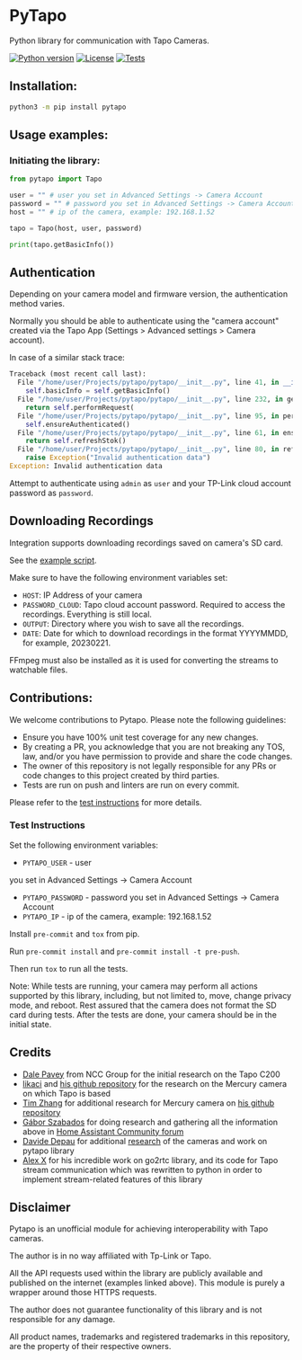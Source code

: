 # PyTapo

Python library for communication with Tapo Cameras. 

[![Python version](https://img.shields.io/badge/python-3.6%2B-blue)](https://www.python.org/)
[![License](https://img.shields.io/badge/license-MIT-green)](https://opensource.org/licenses/MIT)
[![Tests](https://github.com/JurajNyiri/pytapo/workflows/Tests/badge.svg)](https://github.com/JurajNyiri/pytapo/actions)

## Installation:

```sh
python3 -m pip install pytapo
```

## Usage examples:

### Initiating the library:

```python
from pytapo import Tapo

user = "" # user you set in Advanced Settings -> Camera Account
password = "" # password you set in Advanced Settings -> Camera Account
host = "" # ip of the camera, example: 192.168.1.52

tapo = Tapo(host, user, password)

print(tapo.getBasicInfo())
```

## Authentication

Depending on your camera model and firmware version, the authentication method varies.

Normally you should be able to authenticate using the "camera account" created via the Tapo App (Settings > Advanced settings > Camera account).

In case of a similar stack trace:

```python
Traceback (most recent call last):
  File "/home/user/Projects/pytapo/pytapo/__init__.py", line 41, in __init__
    self.basicInfo = self.getBasicInfo()
  File "/home/user/Projects/pytapo/pytapo/__init__.py", line 232, in getBasicInfo
    return self.performRequest(
  File "/home/user/Projects/pytapo/pytapo/__init__.py", line 95, in performRequest
    self.ensureAuthenticated()
  File "/home/user/Projects/pytapo/pytapo/__init__.py", line 61, in ensureAuthenticated
    return self.refreshStok()
  File "/home/user/Projects/pytapo/pytapo/__init__.py", line 80, in refreshStok
    raise Exception("Invalid authentication data")
Exception: Invalid authentication data
```

Attempt to authenticate using `admin` as `user` and your TP-Link cloud account password as `password`.

## Downloading Recordings

Integration supports downloading recordings saved on camera's SD card. 

See the [example script](https://github.com/JurajNyiri/pytapo/blob/main/experiments/DownloadRecordings.py). 

Make sure to have the following environment variables set:

- `HOST`: IP Address of your camera
- `PASSWORD_CLOUD`: Tapo cloud account password. Required to access the recordings. Everything is still local.
- `OUTPUT`: Directory where you wish to save all the recordings.
- `DATE`: Date for which to download recordings in the format YYYYMMDD, for example, 20230221.

FFmpeg must also be installed as it is used for converting the streams to watchable files.

## Contributions:

We welcome contributions to Pytapo. Please note the following guidelines:

- Ensure you have 100% unit test coverage for any new changes.
- By creating a PR, you acknowledge that you are not breaking any TOS, law, and/or you have permission to provide and share the code changes.
- The owner of this repository is not legally responsible for any PRs or code changes to this project created by third parties.
- Tests are run on push and linters are run on every commit.

Please refer to the [test instructions](#test-instructions) for more details.

### Test Instructions

Set the following environment variables:

- `PYTAPO_USER` - user

 you set in Advanced Settings -> Camera Account
- `PYTAPO_PASSWORD` - password you set in Advanced Settings -> Camera Account
- `PYTAPO_IP` - ip of the camera, example: 192.168.1.52

Install `pre-commit` and `tox` from pip.

Run `pre-commit install` and `pre-commit install -t pre-push`.

Then run `tox` to run all the tests.

Note: While tests are running, your camera may perform all actions supported by this library, including, but not limited to, move, change privacy mode, and reboot. Rest assured that the camera does not format the SD card during tests. After the tests are done, your camera should be in the initial state.

## Credits

- [Dale Pavey](https://research.nccgroup.com/2020/07/31/lights-camera-hacked-an-insight-into-the-world-of-popular-ip-cameras/) from NCC Group for the initial research on the Tapo C200
- [likaci](https://github.com/likaci) and [his github repository](https://github.com/likaci/mercury-ipc-control) for the research on the Mercury camera on which Tapo is based
- [Tim Zhang](https://github.com/ttimasdf) for additional research for Mercury camera on [his github repository](https://github.com/ttimasdf/mercury-ipc-control)
- [Gábor Szabados](https://github.com/GSzabados) for doing research and gathering all the information above in [Home Assistant Community forum](https://community.home-assistant.io/t/use-pan-tilt-function-for-tp-link-tapo-c200-from-home-assistant/170143/18)
- [Davide Depau](https://github.com/Depau) for additional [research](https://md.depau.eu/s/r1Ys_oWoP) of the cameras and work on pytapo library
- [Alex X](https://github.com/AlexxIT) for his incredible work on go2rtc library, and its code for Tapo stream communication which was rewritten to python in order to implement stream-related features of this library

## Disclaimer

Pytapo is an unofficial module for achieving interoperability with Tapo cameras.

The author is in no way affiliated with Tp-Link or Tapo.

All the API requests used within the library are publicly available and published on the internet (examples linked above). This module is purely a wrapper around those HTTPS requests.

The author does not guarantee functionality of this library and is not responsible for any damage.

All product names, trademarks and registered trademarks in this repository, are the property of their respective owners.
